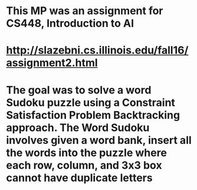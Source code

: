 # This MP was an assignment for CS448, Introduction to AI
# 	http://slazebni.cs.illinois.edu/fall16/assignment2.html
#
# The goal was to solve a word Sudoku puzzle using a Constraint Satisfaction Problem Backtracking approach. The Word Sudoku involves given a word bank, insert all the words into the puzzle where each row, column, and 3x3 box cannot have duplicate letters
